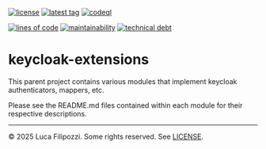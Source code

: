 [![license][license-img]][license-url]
[![latest tag][latest-tag-img]][latest-tag-url]
[![codeql][codeql-img]][codeql-url]

[![lines of code][lines-of-code-img]][lines-of-code-url]
[![maintainability][maintainability-img]][maintainability-url]
[![technical debt][technical-debt-img]][technical-debt-url]

# keycloak-extensions

This parent project contains various modules that implement keycloak
authenticators, mappers, etc.

Please see the README.md files contained within each module for their
respective descriptions.

---

© 2025 Luca Filipozzi. Some rights reserved. See [LICENSE][license].

[license]: https://github.com/LucaFilipozzi/keycloak-extensions/blob/main/LICENSE.md

[license-img]: https://badgen.net/github/license/LucaFilipozzi/keycloak-extensions?icon=github
[license-url]: https://github.com/LucaFilipozzi/keycloak-extensions/blob/main/LICENSE.md
[latest-tag-img]: https://badgen.net/github/tag/LucaFilipozzi/keycloak-extensions?icon=github
[latest-tag-url]: https://github.com/LucaFilipozzi/keycloak-extensions/tags
[codeql-img]: https://github.com/LucaFilipozzi/keycloak-extensions/actions/workflows/github-code-scanning/codeql/badge.svg
[codeql-url]: https://github.com/LucaFilipozzi/keycloak-extensions/actions/workflows/github-code-scanning/codeql
[lines-of-code-img]: https://badgen.net/codeclimate/loc/LucaFilipozzi/keycloak-extensions?icon=codeclimate
[lines-of-code-url]: https://codeclimate.com/github/LucaFilipozzi/keycloak-extensions
[maintainability-img]: https://badgen.net/codeclimate/maintainability/LucaFilipozzi/keycloak-extensions?icon=codeclimate
[maintainability-url]: https://codeclimate.com/github/LucaFilipozzi/keycloak-extensions/maintainability
[technical-debt-img]: https://badgen.net/codeclimate/tech-debt/LucaFilipozzi/keycloak-extensions?icon=codeclimate
[technical-debt-url]: https://codeclimate.com/github/LucaFilipozzi/keycloak-extensions/maintainability
